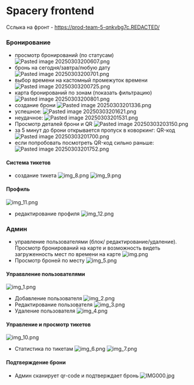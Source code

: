 # Spacery frontend

Сслыка на фронт - https://prod-team-5-qnkvbg7c.REDACTED/

### Бронирование
* просмотр бронирований (по статусам)
![Pasted image 20250303200607.png](images/Pasted%20image%2020250303200607.png)
* бронь на сегодня/завтра/любую дату
![Pasted image 20250303200701.png](images/Pasted%20image%2020250303200701.png)
* выбор времени на кастомный промежуток времени
![Pasted image 20250303200725.png](images/Pasted%20image%2020250303200725.png)
* карта бронирований по зонам (показать фильтрацию)
![Pasted image 20250303200801.png](images/Pasted%20image%2020250303200801.png)
* создание брони
![Pasted image 20250303201336.png](images/Pasted%20image%2020250303201336.png)
* успешное:
![Pasted image 20250303201621.png](images/Pasted%20image%2020250303201621.png)
* неудачное:
![Pasted image 20250303201531.png](images/Pasted%20image%2020250303201531.png)
* Просмотр деталей брони и QR
![Pasted image 20250303203150.png](images/Pasted%20image%2020250303203150.png)
* за 5 минут до брони открывается пропуск в коворкинг: QR-код
![Pasted image 20250303201700.png](images/Pasted%20image%2020250303201700.png)
* если попробовать посмотреть QR-код сильно раньше:
![Pasted image 20250303201752.png](images/Pasted%20image%2020250303201752.png)
#### Система тикетов
* создание тикета
![img_8.png](images/img_8.png)
![img_9.png](images/img_9.png)
#### Профиль
![img_11.png](images/img_11.png)

* редактирование профиля
![img_12.png](images/img_12.png)



### Админ
* управление пользователями (блок/ редактирование/удаление). Просмотр бронирований на карте и возможность видеть загруженность мест по времени на карте
![img.png](images/img.png)
* Просмотр броней по месту
![img_5.png](images/img_5.png)

#### Управвление пользователями
![img_1.png](images/img_1.png)

* Добавление пользователя
![img_2.png](images/img_2.png)
* Редактирование пользователя
![img_3.png](images/img_3.png)
* Удаление пользователя
![img_4.png](images/img_4.png)

#### Управление и просмотр тикетов
![img_10.png](images/img_10.png)

* Статистика по тикетам
![img_6.png](images/img_6.png)
![img_7.png](images/img_7.png)

#### Подтверждение брони
* Админ сканирует qr-code и подтверждает бронь
![IMG000.jpg](images/IMG000.jpg)